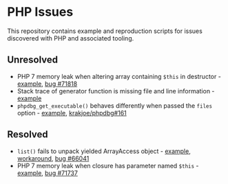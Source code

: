 # PHP Issues

This repository contains example and reproduction scripts for issues discovered
with PHP and associated tooling.

## Unresolved

- PHP 7 memory leak when altering array containing `$this` in destructor - [example](alter-array-in-destructor-memory-leak/example.php), [bug #71818](https://bugs.php.net/bug.php?id=71818)
- Stack trace of generator function is missing file and line information - [example](generator-backtrace-missing-file-and-line/example.php)
- `phpdbg_get_executable()` behaves differently when passed the `files` option - [example](phpdbg-executable-lines-stream-wrapper/example.php), [krakjoe/phpdbg#161](https://github.com/krakjoe/phpdbg/issues/161)

## Resolved

- `list()` fails to unpack yielded ArrayAccess object - [example](list-unpack-array-access/example.php), [workaround](list-unpack-array-access/workaround.php), [bug #66041](https://bugs.php.net/bug.php?id=66041)
- PHP 7 memory leak when closure has parameter named `$this` - [example](alter-array-in-destructor-memory-leak/example.php), [bug #71737](https://bugs.php.net/bug.php?id=71737)
